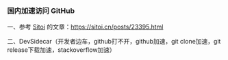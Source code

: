 ### 国内加速访问 GitHub

一、参考 [Sitoi](https://sitoi.cn/) 的文章：https://sitoi.cn/posts/23395.html

二、DevSidecar（开发者边车，github打不开，github加速，git clone加速，git release下载加速，stackoverflow加速）